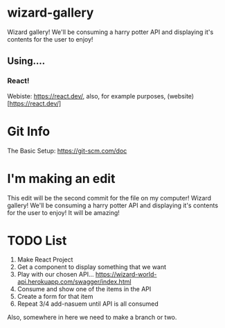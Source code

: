 # wizard-gallery
Wizard gallery! We'll be consuming a harry potter API and displaying it's contents for the user to enjoy!

## Using....

### React!

Webiste: https://react.dev/, also, for example purposes, (website)[https://react.dev/]

# Git Info

The Basic Setup: https://git-scm.com/doc

# I'm making an edit

This edit will be the second commit for the file on my computer!
Wizard gallery! We'll be consuming a harry potter API and displaying it's contents for the user to enjoy! It will be amazing!

# TODO List

1) Make React Project
2) Get a component to display something that we want
3) Play with our chosen API... https://wizard-world-api.herokuapp.com/swagger/index.html
3) Consume and show one of the items in the API
4) Create a form for that item
5) Repeat 3/4 add-nasuem until API is all consumed

Also, somewhere in here we need to make a branch or two.
